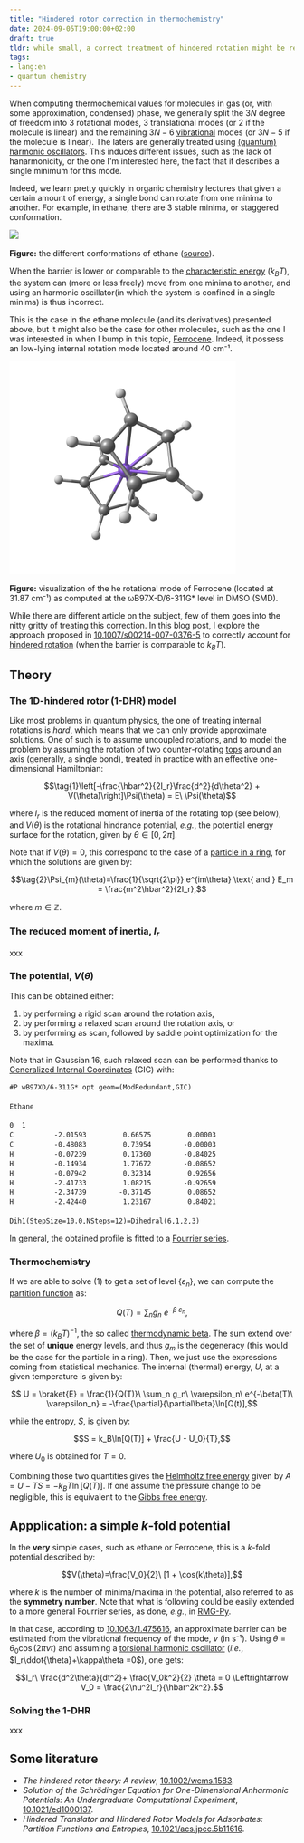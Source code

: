 ```yaml
---
title: "Hindered rotor correction in thermochemistry"
date: 2024-09-05T19:00:00+02:00
draft: true
tldr: while small, a correct treatment of hindered rotation might be required in some situations.
tags: 
- lang:en
- quantum chemistry
---
```


When computing thermochemical values for molecules in gas (or, with some approximation, condensed) phase, we generally split the $3N$ degree of freedom into 3 rotational modes, 3 translational modes (or 2 if the molecule is linear) and the remaining $3N-6$ [vibrational](https://en.wikipedia.org/wiki/Molecular_vibration) modes (or $3N-5$ if the molecule is linear).
The laters are generally treated using [(quantum) harmonic oscillators](https://en.wikipedia.org/wiki/Quantum_harmonic_oscillator).
This induces different issues, such as the lack of hanarmonicity, or the one I'm interested here, the fact that it describes a single minimum for this mode.

Indeed, we learn pretty quickly in organic chemistry lectures that given a certain amount of energy, a single bond can rotate from one minima to another.
For example, in ethane, there are 3 stable minima, or staggered conformation.

![](https://switkes.chemistry.ucsc.edu/teaching/CHEM1B/RotationalConformation/images/1.2_ethane.gif)

**Figure:** the different conformations of ethane ([source](https://switkes.chemistry.ucsc.edu/teaching/CHEM1B/RotationalConformation/Conformations_of_ethane.html)).

When the barrier is lower or comparable to the [characteristic energy](https://en.wikipedia.org/wiki/KT_(energy)) ($k_BT$), the system can (more or less freely) move from one minima to another, and using an harmonic oscillator(in which the system is confined in a single minima) is thus incorrect.

This is the case in the ethane molecule (and its derivatives) presented above, but it might also be the case for other molecules, such as the one I was interested in when I bump in this topic, [Ferrocene](https://en.wikipedia.org/wiki/Ferrocene).
Indeed, it possess an low-lying internal rotation mode located around 40 cm⁻¹.

![](vib_Fc.gif)

**Figure:** visualization of the he rotational mode of Ferrocene (located at 31.87 cm⁻¹) as computed at the ωB97X-D/6-311G* level in DMSO (SMD).

While there are different article on the subject, few of them goes into the nitty gritty of treating this correction.
In this blog post, I explore the approach proposed in [10.1007/s00214-007-0376-5](https://dx.doi.org/10.1007/s00214-007-0376-5) to correctly account for [hindered rotation](https://doi.org/10.1351/goldbook.F02520) (when the barrier is comparable to $k_BT$).

## Theory

### The 1D-hindered rotor (1-DHR) model

Like most problems in quantum physics, the one of treating internal rotations is *hard*, which means that we can only provide approximate solutions.
One of such is to assume uncoupled rotations, and to model the problem by assuming the rotation of two counter-rotating [tops](https://en.wikipedia.org/wiki/Spinning_top) around an axis (generally, a single bond), treated in practice with an effective one-dimensional Hamiltonian:

$$\tag{1}\left[-\frac{\hbar^2}{2I_r}\frac{d^2}{d\theta^2} + V(\theta)\right]\Psi(\theta)  = E\ \Psi(\theta)$$

where $I_r$ is the reduced moment of inertia of the rotating top (see below), and $V(\theta)$ is the rotational hindrance potential, *e.g.*, the potential energy surface for the rotation, given by $\theta\in[0,2\pi]$.

Note that if $V(\theta)=0$, this correspond to the case of a [particle in a ring](https://en.wikipedia.org/wiki/Particle_in_a_ring), for which the solutions are given by:

$$\tag{2}\Psi_{m}(\theta)=\frac{1}{\sqrt{2\pi}} e^{im\theta} \text{ and } E_m = \frac{m^2\hbar^2}{2I_r},$$

where $m\in\mathbb{Z}$.

### The reduced moment of inertia, $I_r$

xxx

### The potential, $V(\theta)$

This can be obtained either:

1. by performing a rigid scan around the rotation axis,
2. by performing a relaxed scan around the rotation axis, or
3. by performing as scan, followed by saddle point optimization for the maxima.

Note that in Gaussian 16, such relaxed scan can be performed thanks to [Generalized Internal Coordinates](https://gaussian.com/gic/) (GIC) with:

```txt
#P wB97XD/6-311G* opt geom=(ModRedundant,GIC)

Ethane

0  1
C          -2.01593         0.66575         0.00003
C          -0.48083         0.73954        -0.00003
H          -0.07239         0.17360        -0.84025
H          -0.14934         1.77672        -0.08652
H          -0.07942         0.32314         0.92656
H          -2.41733         1.08215        -0.92659
H          -2.34739        -0.37145         0.08652
H          -2.42440         1.23167         0.84021

Dih1(StepSize=10.0,NSteps=12)=Dihedral(6,1,2,3)
```

In general, the obtained profile is fitted to a [Fourrier series](https://en.wikipedia.org/wiki/Fourier_series).

### Thermochemistry

If we are able to solve (1) to get a set of level $\{\varepsilon_n\}$, we can compute the [partition function](https://en.wikipedia.org/wiki/Partition_function_(statistical_mechanics)#Canonical_partition_function) as:

$$Q(T) = \sum_n g_n\ e^{-\beta\ \varepsilon_n},$$

where $\beta = (k_BT)^{-1}$, the so called [thermodynamic beta](https://en.wikipedia.org/wiki/Thermodynamic_beta). 
The sum extend over the set of **unique** energy levels, and thus $g_m$ is the degeneracy (this would be the case for the particle in a ring).
Then, we just use the expressions coming from statistical mechanics.
The internal (thermal) energy, $U$, at a given temperature is given by:

$$ U = \braket{E} = \frac{1}{Q(T)}\ \sum_n g_n\ \varepsilon_n\ e^{-\beta(T)\ \varepsilon_n}  = -\frac{\partial}{\partial\beta}\ln[Q(t)],$$

while the entropy, $S$, is given by:

$$S = k_B\ln[Q(T)] + \frac{U - U_0}{T},$$

where $U_0$ is obtained for $T=0$.

Combining those two quantities gives the [Helmholtz free energy](https://en.wikipedia.org/wiki/Helmholtz_free_energy) given by $A = U -TS = -k_BT\ln[Q(T)]$.
If one assume the pressure change to be negligible, this is equivalent to the [Gibbs free energy](https://en.wikipedia.org/wiki/Helmholtz_free_energy).

## Appplication: a simple $k$-fold potential

In the **very** simple cases, such as ethane or Ferrocene, this is a $k$-fold potential described by:

$$V(\theta)=\frac{V_0}{2}\ [1 + \cos(k\theta)],$$

where $k$ is the number of minima/maxima in the potential, also referred to as the **symmetry number**.
Note that what is following could be easily extended to a more general Fourrier series, as done, *e.g.*, in [RMG-Py](https://github.com/ReactionMechanismGenerator/RMG-Py).

In that case, according to [10.1063/1.475616](https://dx.doi.org/10.1063/1.475616), an approximate barrier can be estimated from the vibrational frequency of the mode, $\nu$ (in s⁻¹).
Using $\theta = \theta_0\cos(2\pi\nu t)$ and assuming a [torsional harmonic oscillator](https://en.wikipedia.org/wiki/Torsion_spring#Torsional_harmonic_oscillators) (*i.e.*, $I_r\ddot{\theta}+\kappa\theta =0$), one gets:

$$I_r\ \frac{d^2\theta}{dt^2}+ \frac{V_0k^2}{2} \theta = 0 \Leftrightarrow V_0 = \frac{2\nu^2I_r}{\hbar^2k^2}.$$

### Solving the 1-DHR

xxx

## Some literature

+ *The hindered rotor theory: A review*, [10.1002/wcms.1583](https://doi.org/10.1002/wcms.1583).
+ *Solution of the Schrödinger Equation for One-Dimensional Anharmonic Potentials: An Undergraduate Computational Experiment*, [10.1021/ed1000137](https://dx.doi.org/10.1021/ed1000137).
+ *Hindered Translator and Hindered Rotor Models for Adsorbates: Partition Functions and Entropies*, [10.1021/acs.jpcc.5b11616](https://dx.doi.org/10.1021/acs.jpcc.5b11616).
